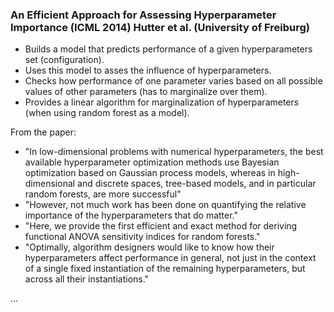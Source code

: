 ### An Efficient Approach for Assessing Hyperparameter Importance (ICML 2014) Hutter et al. (University of Freiburg)
- Builds a model that predicts performance of a given hyperparameters set (configuration). 
- Uses this model to asses the influence of hyperparameters.
- Checks how performance of one parameter varies based on all possible values of other parameters (has to marginalize over them).
- Provides a linear algorithm for marginalization of hyperparameters (when using random forest as a model).

From the paper:
- "In low-dimensional problems with numerical hyperparameters, the best available hyperparameter optimization methods use Bayesian optimization based on Gaussian process models, whereas in high-dimensional and discrete spaces, tree-based models, and in particular random forests, are more successful"
- "However, not much work has been done on quantifying the relative importance of the hyperparameters that do matter."
- "Here, we provide the first efficient and exact method for deriving functional ANOVA sensitivity indices for random forests."
- "Optimally, algorithm designers would like to know how their hyperparameters affect performance in general, not just in the context of a single fixed instantiation of the remaining hyperparameters, but across all their instantiations."

...
